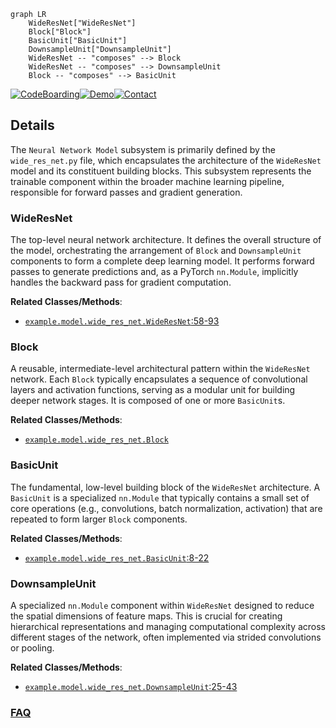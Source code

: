 ```mermaid
graph LR
    WideResNet["WideResNet"]
    Block["Block"]
    BasicUnit["BasicUnit"]
    DownsampleUnit["DownsampleUnit"]
    WideResNet -- "composes" --> Block
    WideResNet -- "composes" --> DownsampleUnit
    Block -- "composes" --> BasicUnit
```

[![CodeBoarding](https://img.shields.io/badge/Generated%20by-CodeBoarding-9cf?style=flat-square)](https://github.com/CodeBoarding/GeneratedOnBoardings)[![Demo](https://img.shields.io/badge/Try%20our-Demo-blue?style=flat-square)](https://www.codeboarding.org/demo)[![Contact](https://img.shields.io/badge/Contact%20us%20-%20contact@codeboarding.org-lightgrey?style=flat-square)](mailto:contact@codeboarding.org)

## Details

The `Neural Network Model` subsystem is primarily defined by the `wide_res_net.py` file, which encapsulates the architecture of the `WideResNet` model and its constituent building blocks. This subsystem represents the trainable component within the broader machine learning pipeline, responsible for forward passes and gradient generation.

### WideResNet
The top-level neural network architecture. It defines the overall structure of the model, orchestrating the arrangement of `Block` and `DownsampleUnit` components to form a complete deep learning model. It performs forward passes to generate predictions and, as a PyTorch `nn.Module`, implicitly handles the backward pass for gradient computation.


**Related Classes/Methods**:

- <a href="https://github.com/davda54/sam/blob/main/example/model/wide_res_net.py#L58-L93" target="_blank" rel="noopener noreferrer">`example.model.wide_res_net.WideResNet`:58-93</a>


### Block
A reusable, intermediate-level architectural pattern within the `WideResNet` network. Each `Block` typically encapsulates a sequence of convolutional layers and activation functions, serving as a modular unit for building deeper network stages. It is composed of one or more `BasicUnit`s.


**Related Classes/Methods**:

- <a href="https://github.com/davda54/sam/blob/main/example/model/wide_res_net.py" target="_blank" rel="noopener noreferrer">`example.model.wide_res_net.Block`</a>


### BasicUnit
The fundamental, low-level building block of the `WideResNet` architecture. A `BasicUnit` is a specialized `nn.Module` that typically contains a small set of core operations (e.g., convolutions, batch normalization, activation) that are repeated to form larger `Block` components.


**Related Classes/Methods**:

- <a href="https://github.com/davda54/sam/blob/main/example/model/wide_res_net.py#L8-L22" target="_blank" rel="noopener noreferrer">`example.model.wide_res_net.BasicUnit`:8-22</a>


### DownsampleUnit
A specialized `nn.Module` component within `WideResNet` designed to reduce the spatial dimensions of feature maps. This is crucial for creating hierarchical representations and managing computational complexity across different stages of the network, often implemented via strided convolutions or pooling.


**Related Classes/Methods**:

- <a href="https://github.com/davda54/sam/blob/main/example/model/wide_res_net.py#L25-L43" target="_blank" rel="noopener noreferrer">`example.model.wide_res_net.DownsampleUnit`:25-43</a>




### [FAQ](https://github.com/CodeBoarding/GeneratedOnBoardings/tree/main?tab=readme-ov-file#faq)